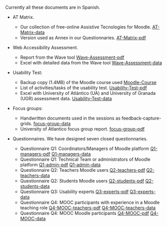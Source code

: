 Currently all these documents are in Spanish.

- AT Matrix. 
  + Our collection of free-online Assistive Tecnologies for Moodle. [AT-Matrix-data](es/TA-matrix.xlsx)
  + Version used as Annex in our Questionnaries. [AT-Matrix-pdf](es/Anexo-para-cuestionarios-TA-matrix.pdf)

- Web Accessibility Assessment. 
  + Report from the Wave tool [Wave-Assessment-pdf](https://github.com/ari-dasci/OD-Moodle-Usability-Assessment/blob/main/es/Informe-AccesibilidadWeb-Wave.pdf)
  + Excel with detailed data from the Wave tool [Wave-Assessment-data](https://github.com/ari-dasci/OD-Moodle-Usability-Assessment/blob/main/es/Informe-AccesibilidadWeb-Wave-detalle.xlsx)
  
- Usability Test: 
  + Backup copy (1.4MB) of the Moodle course used [Moodle-Course](https://github.com/ari-dasci/OD-Moodle-Usability-Assessment/blob/main/es/copia_de_seguridad-moodle2-course-12874-grupo_focal_usabilidad-20180606-0610-nu.mbz)
  + List of activities/tasks of the usability test. [Usability-Test-pdf](https://github.com/ari-dasci/OD-Moodle-Usability-Assessment/blob/main/es/tareas_testU_moodle.pdf)
  + Excel with University of Atlántico (UA) and University of Granada (UGR) assessment data. [Usability-Test-data](https://github.com/ari-dasci/OD-Moodle-Usability-Assessment/blob/main/es/resultados_testU_moodle_UA_UGR.xlsx)
  
- Focus groups:
  + Handwritten documents used in the sessions as feedback-capture-grids. [focus-group-data](https://github.com/ari-dasci/OD-Moodle-Usability-Assessment/blob/main/es/Informe-GruposFocales-UA-respuestas.pdf)
  + University of Atlantico focus group report. [focus-group-pdf](https://github.com/ari-dasci/OD-Moodle-Usability-Assessment/blob/main/es/Informe-GruposFocales.pdf)
  
- Questionnaires. We have designed seven closed questionnaries.
  + Questionnaire Q1: Coordinators/Managers of Moodle platform [Q1-managers-pdf](https://github.com/ari-dasci/OD-Moodle-Usability-Assessment/blob/main/es/Cuestionario-Q1-Coordinadores-Gestores.pdf) [Q1-managers-data](https://github.com/ari-dasci/OD-Moodle-Usability-Assessment/blob/main/es/Cuestionario-Q1-Coordinadores-Gestores-respuestas.xlsx)
  + Questionnaire Q1: Technical Team or administrators of Moodle platform [Q1-admin-pdf](https://github.com/ari-dasci/OD-Moodle-Usability-Assessment/blob/main/es/Cuestionario-Q1-Tecnicos.pdf) [Q1-admin-data](https://github.com/ari-dasci/OD-Moodle-Usability-Assessment/blob/main/es/Cuestionario-Q1-Tecnicos-respuestas.xlsx)
  + Questionnaire Q2: Teachers Moodle users [Q2-teachers-pdf](https://github.com/ari-dasci/OD-Moodle-Usability-Assessment/blob/main/es/Cuestionario-Q2-Docentes.pdf) [Q2-teachers-data](https://github.com/ari-dasci/OD-Moodle-Usability-Assessment/blob/main/es/Cuestionario-Q2-Docentes-respuestas.xlsx)
  + Questionnaire Q2: Students Moodle users [Q2-students-pdf](https://github.com/ari-dasci/OD-Moodle-Usability-Assessment/blob/main/es/Cuestionario-Q2-Estudiantes.pdf) [Q2-students-data](https://github.com/ari-dasci/OD-Moodle-Usability-Assessment/blob/main/es/Cuestionario-Q2-Estudiantes-respuestas.xlsx)
  + Questionnaire Q3: Usability experts [Q3-experts-pdf](https://github.com/ari-dasci/OD-Moodle-Usability-Assessment/blob/main/es/Cuestionario-Q3-Expertos.pdf) [Q3-experts-data](https://github.com/ari-dasci/OD-Moodle-Usability-Assessment/blob/main/es/Cuestionario-Q3-Expertos-respuestas.xlsx)
  + Questionnaire Q4: MOOC participants with experience in a Moodle teaching role [Q4-MOOC-teachers-pdf](https://github.com/ari-dasci/OD-Moodle-Usability-Assessment/blob/main/es/Cuestionario-Q4-Participantes-Docentes.pdf) [Q4-MOOC-teachers-data](https://github.com/ari-dasci/OD-Moodle-Usability-Assessment/blob/main/es/Cuestionario-Q4-Participantes-Docentes-respuestas.xlsx)
  + Questionnaire Q4: MOOC Moodle participants [Q4-MOOC-pdf]() [Q4-MOOC-data](https://github.com/ari-dasci/OD-Moodle-Usability-Assessment/blob/main/es/Cuestionario-Q4-Participantes-MOOC-respuestas.xlsx)
